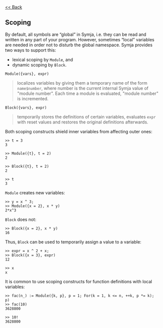 [<< Back](javascript:loadDoc('/index'))

## Scoping

By default, all symbols are “global” in Symja, i.e. they can be read and written in any part of your program.
However, sometimes “local” variables are needed in order not to disturb the global namespace. 
Symja provides two ways to support this:

* lexical scoping by `Module`, and
* dynamic scoping by `Block`.

```
Module({vars}, expr)
```

> localizes variables by giving them a temporary name of the form `name$number`, where number is the current internal Symja value of "module number". Each time a module is evaluated, "module number" is incremented.

```
Block({vars}, expr)
```

> temporarily stores the definitions of certain variables, evaluates `expr` with reset values and restores the original definitions afterwards.

Both scoping constructs shield inner variables from affecting outer ones:
```
>> t = 3
3

>> Module({t}, t = 2)
2

>> Block({t}, t = 2)
2

>> t
3
```

`Module` creates new variables:
```
>> y = x ^ 3;
>> Module({x = 2}, x * y)
2*x^3
```

`Block` does not:
```
>> Block({x = 2}, x * y)
16
```

Thus, `Block` can be used to temporarily assign a value to a variable:
```
>> expr = x ^ 2 + x;
>> Block({x = 3}, expr)
12

>> x
x
```

It is common to use scoping constructs for function definitions with local variables:
```
>> fac(n_) := Module({k, p}, p = 1; For(k = 1, k <= n, ++k, p *= k); p)
>> fac(10)
3628800

>> 10!
3628800
```
